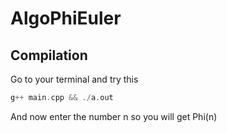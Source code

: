 # AlgoPhiEuler

## Compilation
Go to your terminal and try this
```cpp
g++ main.cpp && ./a.out

```
And now enter the number n so you will get Phi(n)
